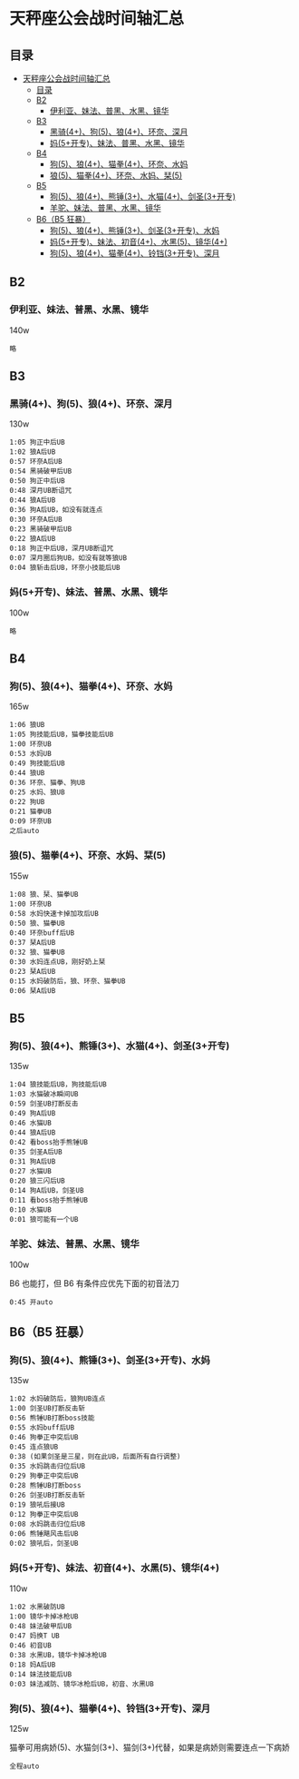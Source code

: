 # 天秤座公会战时间轴汇总

## 目录

- [天秤座公会战时间轴汇总](#天秤座公会战时间轴汇总)
  - [目录](#目录)
  - [B2](#b2)
    - [伊利亚、妹法、普黑、水黑、镜华](#伊利亚妹法普黑水黑镜华)
  - [B3](#b3)
    - [黑骑(4+)、狗(5)、狼(4+)、环奈、深月](#黑骑4狗5狼4环奈深月)
    - [妈(5+开专)、妹法、普黑、水黑、镜华](#妈5开专妹法普黑水黑镜华)
  - [B4](#b4)
    - [狗(5)、狼(4+)、猫拳(4+)、环奈、水妈](#狗5狼4猫拳4环奈水妈)
    - [狼(5)、猫拳(4+)、环奈、水妈、栞(5)](#狼5猫拳4环奈水妈栞5)
  - [B5](#b5)
    - [狗(5)、狼(4+)、熊锤(3+)、水猫(4+)、剑圣(3+开专)](#狗5狼4熊锤3水猫4剑圣3开专)
    - [羊驼、妹法、普黑、水黑、镜华](#羊驼妹法普黑水黑镜华)
  - [B6（B5 狂暴）](#b6b5-狂暴)
    - [狗(5)、狼(4+)、熊锤(3+)、剑圣(3+开专)、水妈](#狗5狼4熊锤3剑圣3开专水妈)
    - [妈(5+开专)、妹法、初音(4+)、水黑(5)、镜华(4+)](#妈5开专妹法初音4水黑5镜华4)
    - [狗(5)、狼(4+)、猫拳(4+)、铃铛(3+开专)、深月](#狗5狼4猫拳4铃铛3开专深月)

## B2

### 伊利亚、妹法、普黑、水黑、镜华

140w

```
略
```

## B3

### 黑骑(4+)、狗(5)、狼(4+)、环奈、深月

130w

```
1:05 狗正中后UB
1:02 狼A后UB
0:57 环奈A后UB
0:54 黑骑破甲后UB
0:50 狗正中后UB
0:48 深月UB断诅咒
0:44 狼A后UB
0:36 狗A后UB，如没有就连点
0:30 环奈A后UB
0:23 黑骑破甲后UB
0:22 狼A后UB
0:18 狗正中后UB，深月UB断诅咒
0:07 深月圈后狗UB，如没有就等狼UB
0:04 狼斩击后UB，环奈小技能后UB
```

### 妈(5+开专)、妹法、普黑、水黑、镜华

100w

```
略
```

## B4

### 狗(5)、狼(4+)、猫拳(4+)、环奈、水妈

165w

```
1:06 狼UB
1:05 狗技能后UB，猫拳技能后UB
1:00 环奈UB
0:53 水妈UB
0:49 狗技能后UB
0:44 狼UB
0:36 环奈、猫拳、狗UB
0:25 水妈、狼UB
0:22 狗UB
0:21 猫拳UB
0:09 环奈UB
之后auto
```

### 狼(5)、猫拳(4+)、环奈、水妈、栞(5)

155w

```
1:08 狼、栞、猫拳UB
1:00 环奈UB
0:58 水妈快速卡掉加攻后UB
0:50 狼、猫拳UB
0:40 环奈buff后UB
0:37 栞A后UB
0:32 狼、猫拳UB
0:30 水妈连点UB，刚好奶上栞
0:23 栞A后UB
0:15 水妈破防后，狼、环奈、猫拳UB
0:06 栞A后UB
```

## B5

### 狗(5)、狼(4+)、熊锤(3+)、水猫(4+)、剑圣(3+开专)

135w

```
1:04 狼技能后UB，狗技能后UB
1:03 水猫破冰瞬间UB
0:59 剑圣UB打断反击
0:49 狗A后UB
0:46 水猫UB
0:44 狼A后UB
0:42 看boss抬手熊锤UB
0:35 剑圣A后UB
0:31 狗A后UB
0:27 水猫UB
0:20 狼三闪后UB
0:14 狗A后UB，剑圣UB
0:11 看boss抬手熊锤UB
0:10 水猫UB
0:01 狼可能有一个UB
```

### 羊驼、妹法、普黑、水黑、镜华

100w

B6 也能打，但 B6 有条件应优先下面的初音法刀

```
0:45 开auto
```

## B6（B5 狂暴）

### 狗(5)、狼(4+)、熊锤(3+)、剑圣(3+开专)、水妈

135w

```
1:02 水妈破防后，狼狗UB连点
1:00 剑圣UB打断反击斩
0:56 熊锤UB打断boss技能
0:55 水妈buff后UB
0:46 狗拳正中突后UB
0:45 连点狼UB
0:38 (如果剑圣是三星，则在此UB，后面所有自行调整)
0:35 水妈跳击归位后UB
0:29 狗拳正中突后UB
0:28 熊锤UB打断boss
0:26 剑圣UB打断反击斩
0:19 狼吼后接UB
0:12 狗拳正中突后UB
0:08 水妈跳击归位后UB
0:06 熊锤飓风击后UB
0:02 狼吼后，剑圣UB
```

### 妈(5+开专)、妹法、初音(4+)、水黑(5)、镜华(4+)

110w

```
1:02 水黑破防UB
1:00 镜华卡掉冰枪UB
0:48 妹法破甲后UB
0:47 妈换T UB
0:46 初音UB
0:38 水黑UB，镜华卡掉冰枪UB
0:18 妈A后UB
0:14 妹法技能后UB
0:03 妹法减防、镜华冰枪后UB，初音、水黑UB
```

### 狗(5)、狼(4+)、猫拳(4+)、铃铛(3+开专)、深月

125w

猫拳可用病娇(5)、水猫剑(3+)、猫剑(3+)代替，如果是病娇则需要连点一下病娇

```
全程auto
```
